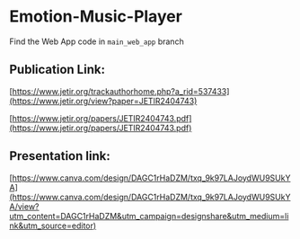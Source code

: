 # Emotion-Music-Player

Find the Web App code in `main_web_app` branch

## Publication Link:
[https://www.jetir.org/trackauthorhome.php?a_rid=537433](https://www.jetir.org/view?paper=JETIR2404743)

[https://www.jetir.org/papers/JETIR2404743.pdf](https://www.jetir.org/papers/JETIR2404743.pdf)

## Presentation link: 
[https://www.canva.com/design/DAGC1rHaDZM/txq_9k97LAJoydWU9SUkYA](https://www.canva.com/design/DAGC1rHaDZM/txq_9k97LAJoydWU9SUkYA/view?utm_content=DAGC1rHaDZM&utm_campaign=designshare&utm_medium=link&utm_source=editor)
